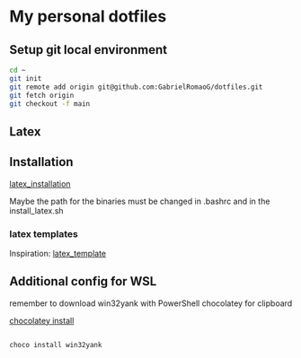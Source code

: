 # My personal dotfiles

## Setup git local environment

```bash
cd ~
git init
git remote add origin git@github.com:GabrielRomaoG/dotfiles.git
git fetch origin
git checkout -f main
```

## Latex

## Installation

[latex_installation](https://tug.org/texlive/quickinstall.html)

Maybe the path for the binaries must be changed in .bashrc and in the install_latex.sh

### latex templates

Inspiration: [latex_template](https://github.com/SeniorMars/dotfiles/tree/main/latex_template)

## Additional config for WSL

remember to download win32yank with PowerShell chocolatey for clipboard

[chocolatey install](https://chocolatey.org/install)

```

choco install win32yank

```
